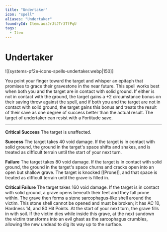 ```yaml
---
title: "Undertaker"
icon: "spell"
aliases: "Undertaker"
foundryId: Item.aozJrJtJTr3TfPqU
tags:
  - Item
---
```


# Undertaker
![[systems-pf2e-icons-spells-undertaker.webp|150]]

You point your finger toward the target and whisper an epitaph that promises to grace their gravestone in the near future. This spell works best when both you and the target are in contact with solid ground. If either is not in contact with the ground, the target gains a +2 circumstance bonus on their saving throw against the spell, and if both you and the target are not in contact with solid ground, the target gains this bonus and treats the result of their save as one degree of success better than the actual result. The target of undertaker can resist with a Fortitude save.

* * *

**Critical Success** The target is unaffected.

**Success** The target takes 40 void damage. If the target is in contact with solid ground, the ground in the target's space shifts and shakes, and is treated as difficult terrain until the start of your next turn.

**Failure** The target takes 80 void damage. If the target is in contact with solid ground, the ground in the target's space churns and cracks open into an open but shallow grave. The target is knocked [[Prone]], and that space is treated as difficult terrain until the grave is filled in.

**Critical Failure** The target takes 160 void damage. If the target is in contact with solid ground, a grave opens beneath their feet and they fall prone within. The grave then forms a stone sarcophagus-like shell around the victim. This stone shell cannot be opened and must be broken; it has AC 10, Hardness 14, and 80 Hit Points. At the start of your next turn, the grave fills in with soil. If the victim dies while inside this grave, at the next sundown the victim transforms into an evil ghast as the sarcophagus crumbles, allowing the new undead to dig its way up to the surface.
